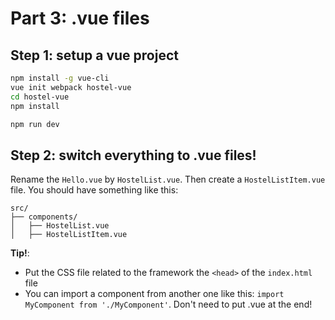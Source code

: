 # Part 3: .vue files

## Step 1: setup a vue project

```bash
npm install -g vue-cli
vue init webpack hostel-vue
cd hostel-vue
npm install

npm run dev
```

## Step 2: switch everything to .vue files!

Rename the `Hello.vue` by `HostelList.vue`. Then create a `HostelListItem.vue` file.
You should have something like this:

```
src/
├── components/
│   ├── HostelList.vue
│   ├── HostelListItem.vue
```

**Tip!**: 

* Put the CSS file related to the framework the `<head>` of the `index.html` file
* You can import a component from another one like this: `import MyComponent from './MyComponent'`. Don't need to put .vue at the end!